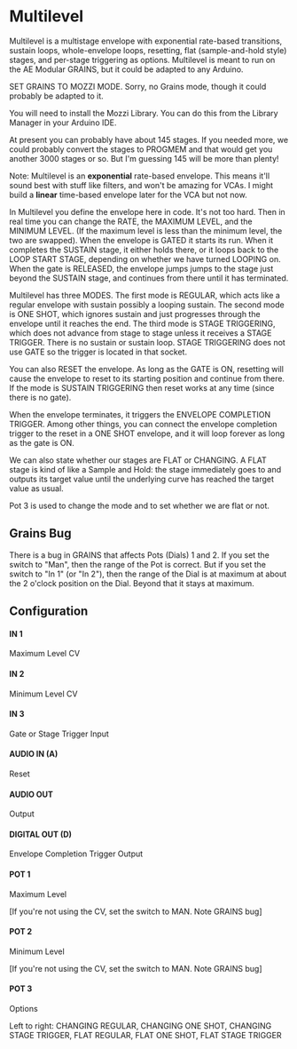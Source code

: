 # Multilevel

Multilevel is a multistage envelope with exponential rate-based transitions, sustain loops, whole-envelope loops, resetting, flat (sample-and-hold style) stages, and per-stage triggering as options.   Multilevel is meant to run on the AE Modular GRAINS, but it could be adapted to any Arduino.

SET GRAINS TO MOZZI MODE.  Sorry, no Grains mode, though it could probably be adapted to it.

You will need to install the Mozzi Library.  You can do this from the Library Manager in your Arduino IDE.

At present you can probably have about 145 stages.  If you needed more, we could probably convert the stages to PROGMEM and that would get you another 3000 stages or so.  But I'm guessing 145 will be more than plenty!

Note: Multilevel is an **exponential** rate-based envelope.  This means it'll sound best with stuff like filters, and won't be amazing for VCAs.  I might build a **linear** time-based envelope later for the VCA but not now.

In Multilevel you define the envelope here in code.  It's not too hard.  Then in real time you can change the RATE, the MAXIMUM LEVEL, and the MINIMUM LEVEL. (If the maximum level is less than the minimum level, the two are swapped). When the envelope is GATED it starts its run.  When it completes the SUSTAIN stage, it either holds there, or it loops back to the LOOP START STAGE, depending on  whether we have turned LOOPING on.  When the gate is RELEASED, the envelope jumps jumps to the stage just beyond the SUSTAIN stage, and continues from there until it has terminated.

Multilevel has three MODES.  The first mode is REGULAR, which acts like a regular envelope with sustain possibly a looping sustain.  The second mode is ONE SHOT, which ignores sustain and just progresses through the envelope until it reaches the end.  The third mode is STAGE TRIGGERING, which does not advance from stage to stage unless it receives a STAGE TRIGGER. There is no sustain or sustain loop.   STAGE TRIGGERING does not use GATE so the trigger is located in that socket.  

You can also RESET the envelope.  As long as the GATE is ON, resetting will cause the envelope to reset to its starting position and continue from there.  If the mode is SUSTAIN TRIGGERING then reset works at any time (since there is no gate).

When the envelope terminates, it triggers the ENVELOPE COMPLETION TRIGGER.  Among other things, you can connect the envelope completion trigger to the reset in a ONE SHOT  envelope, and it will loop forever as long as the gate is ON.

We can also state whether our stages are FLAT or CHANGING.  A FLAT stage is kind of like a Sample and Hold: the stage immediately goes to and outputs its target value until the underlying curve has reached the target value as usual. 

Pot 3 is used to change the mode and to set whether we are flat or not.


## Grains Bug

There is a bug in GRAINS that affects Pots (Dials) 1 and 2.  If you set the  switch to "Man", then the range of the Pot is correct.  But if you set the switch  to "In 1" (or "In 2"), then the range of the Dial is at maximum at about the 2 o'clock position on the Dial.  Beyond that it stays at maximum.


## Configuration

#### IN 1
Maximum Level CV
#### IN 2
Minimum Level CV
#### IN 3
Gate or Stage Trigger Input 
#### AUDIO IN (A)
Reset
#### AUDIO OUT
Output
#### DIGITAL OUT (D) 
Envelope Completion Trigger Output
#### POT 1
Maximum Level

[If you're not using the CV, set the switch to MAN.  Note GRAINS bug]
#### POT 2
Minimum Level

[If you're not using the CV, set the switch to MAN.  Note GRAINS bug]
#### POT 3
Options

Left to right: CHANGING REGULAR, CHANGING ONE SHOT, CHANGING STAGE TRIGGER, FLAT REGULAR, FLAT ONE SHOT, FLAT STAGE TRIGGER
